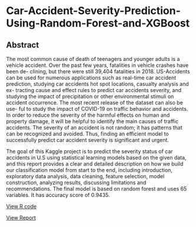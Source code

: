 # Car-Accident-Severity-Prediction-Using-Random-Forest-and-XGBoost

## Abstract

The most common cause of death of teenagers and
younger adults is a vehicle accident. Over the past
few years, fatalities in vehicle crashes have been de-
clining, but there were still 39,404 fatalities in 2018.
US-Accidents can be used for numerous applications
such as real-time car accident prediction, studying car
accidents hot spot locations, casualty analysis and ex-
tracting cause and effect rules to predict car accidents
severity, and studying the impact of precipitation or
other environmental stimuli on accident occurrence.
The most recent release of the dataset can also be use-
ful to study the impact of COVID-19 on traffic behavior
and accidents. In order to reduce the severity of the
harmful effects on human and property damage, it
will be helpful to identify the main causes of traffic
accidents. The severity of an accident is not random; it
has patterns that can be recognized and avoided. Thus,
finding an efficient model to successfully predict car
accident severity is significant and urgent. 

The goal of this Kaggle project is to predict the
severity status of car accidents in U.S using statistical
learning models based on the given data, and this
report provides a clear and detailed description on
how we build our classification model from start to
the end, including introduction, exploratory data
analysis, data cleaning, feature selection, model
construction, analyzing results, discussing limitations
and recommendations. The final model is based on
random forest and uses 65 variables. It has accuracy
score of 0.9435.

[View R code](RCode_CarAccidents.Rmd)

[View Report](SeverityofCarAccident.pdf)
